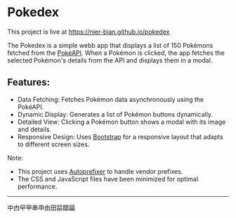 # Pokedex

This project is live at https://nier-bian.github.io/pokedex

The Pokedex is a simple webb app that displays a list of 150 Pokémons fetched from the [PokéAPI](https://pokeapi.co/). When a Pokémon is clicked, the app fetches the selected Pokémon's details from the API and displays them in a modal.

## Features:

- Data Fetching: Fetches Pokémon data asynchronously using the PokéAPI.
- Dynamic Display: Generates a list of Pokémon buttons dynamically.
- Detailed View: Clicking a Pokémon button shows a modal with its image and details.
- Responsive Design: Uses [Bootstrap](https://getbootstrap.com/) for a responsive layout that adapts to different screen sizes.

Note:

- This project uses [Autoprefixer](https://autoprefixer.github.io/) to handle vendor prefixes.
- The CSS and JavaScript files have been minimized for optimal performance.

---

中甴曱甲串申由田㗊𣊫㽬